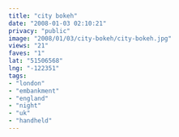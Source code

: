 ```yaml
---
title: "city bokeh"
date: "2008-01-03 02:10:21"
privacy: "public"
image: "2008/01/03/city-bokeh/city-bokeh.jpg"
views: "21"
faves: "1"
lat: "51506568"
lng: "-122351"
tags:
- "london"
- "embankment"
- "england"
- "night"
- "uk"
- "handheld"
---
```


